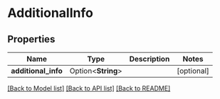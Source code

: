 # AdditionalInfo

## Properties

Name | Type | Description | Notes
------------ | ------------- | ------------- | -------------
**additional_info** | Option<**String**> |  | [optional]

[[Back to Model list]](../README.md#documentation-for-models) [[Back to API list]](../README.md#documentation-for-api-endpoints) [[Back to README]](../README.md)


